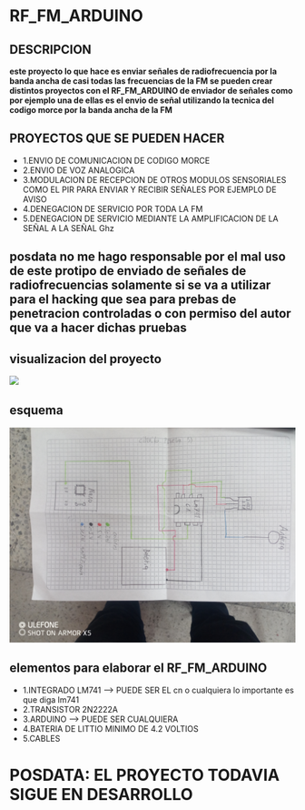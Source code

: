 # RF_FM_ARDUINO

## DESCRIPCION
  **este proyecto lo que hace es enviar señales de radiofrecuencia por la banda ancha de casi todas las frecuencias de la FM se pueden crear distintos proyectos con el RF_FM_ARDUINO de enviador de señales como por ejemplo una de  ellas es el envio de señal utilizando la tecnica del codigo morce por la banda ancha de la FM**
## PROYECTOS QUE SE PUEDEN HACER
  - 1.ENVIO DE COMUNICACION DE CODIGO MORCE
  - 2.ENVIO DE VOZ ANALOGICA
  - 3.MODULACION DE RECEPCION DE OTROS MODULOS SENSORIALES COMO EL PIR PARA ENVIAR Y RECIBIR SEÑALES POR EJEMPLO
    DE AVISO
  - 4.DENEGACION DE SERVICIO POR TODA LA FM
  - 5.DENEGACION DE SERVICIO MEDIANTE LA AMPLIFICACION DE LA SEÑAL A LA SEÑAL Ghz
## posdata no me hago responsable por el mal uso de este protipo de enviado de señales de radiofrecuencias solamente si se va a utilizar para el hacking que sea para prebas de penetracion controladas o con permiso del autor que va a hacer dichas pruebas
## visualizacion del proyecto
![](https://github.com/L3-programing/RF_FM_arduino/blob/main/IMG_20240907_095236_157.jpg)
## esquema
![](https://github.com/L3-programing/RF_FM_arduino/blob/main/IMG_20240907_095212_656.jpg)
## elementos para elaborar el  RF_FM_ARDUINO
 - 1.INTEGRADO LM741 --> PUEDE  SER EL cn o cualquiera  lo  importante  es  que diga  lm741
 - 2.TRANSISTOR 2N2222A
 - 3.ARDUINO  --> PUEDE  SER CUALQUIERA
 - 4.BATERIA  DE  LITTIO MINIMO DE 4.2 VOLTIOS
 - 5.CABLES
 # POSDATA: EL  PROYECTO  TODAVIA SIGUE EN  DESARROLLO
